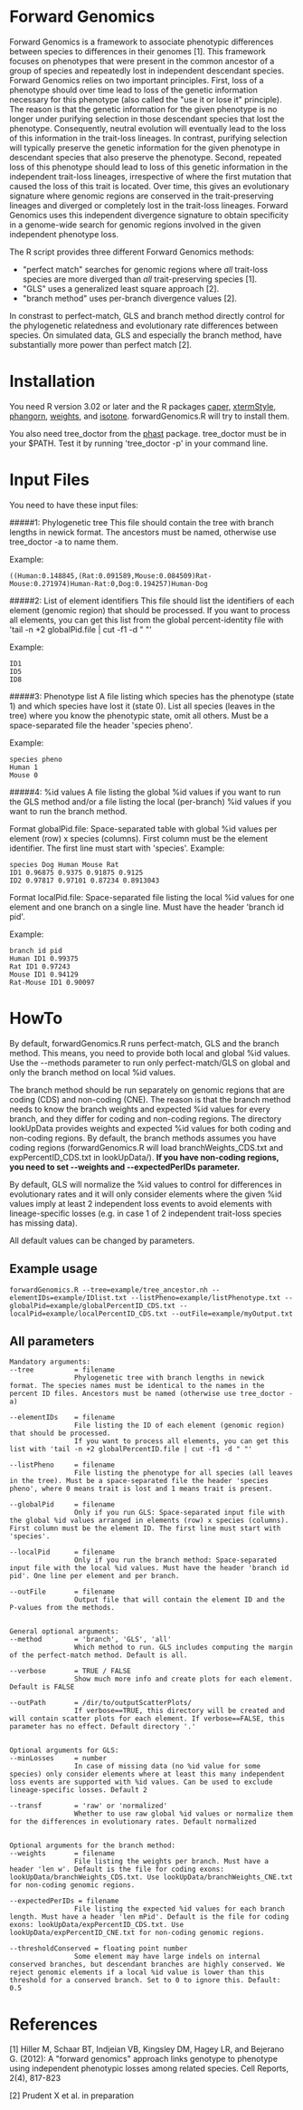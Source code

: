 # Forward Genomics

Forward Genomics is a framework to associate phenotypic differences between species to differences in their genomes [1]. 
This framework focuses on phenotypes that were present in the common ancestor of a group of species and repeatedly lost in independent descendant species. 
Forward Genomics relies on two important principles. 
First, loss of a phenotype should over time lead to loss of the genetic information necessary for this phenotype (also called the "use it or lose it" principle). 
The reason is that the genetic information for the given phenotype is no longer under purifying selection in those descendant species that lost the phenotype. 
Consequently, neutral evolution will eventually lead to the loss of this information in the trait-loss lineages. 
In contrast, purifying selection will typically preserve the genetic information for the given phenotype in descendant species that also preserve the phenotype. 
Second, repeated loss of this phenotype should lead to loss of this genetic information in the independent trait-loss lineages, irrespective of where the first mutation that caused the loss of this trait is located. 
Over time, this gives an evolutionary signature where genomic regions are conserved in the trait-preserving lineages and diverged or completely lost in the trait-loss lineages. 
Forward Genomics uses this independent divergence signature to obtain specificity in a genome-wide search for genomic regions involved in the given independent phenotype loss. 

The R script provides three different Forward Genomics methods:
* "perfect match" searches for genomic regions where *all* trait-loss species are more diverged than *all* trait-preserving species [1]. 
* "GLS" uses a generalized least square approach [2].
* "branch method" uses per-branch divergence values [2].

In constrast to perfect-match, GLS and branch method directly control for the phylogenetic relatedness and evolutionary rate differences between species. 
On simulated data, GLS and especially the branch method, have substantially more power than perfect match [2]. 


# Installation
You need R version 3.02 or later and the R packages [caper](https://cran.r-project.org/web/packages/caper), [xtermStyle](https://cran.r-project.org/web/packages/xtermStyle), [phangorn](https://cran.r-project.org/web/packages/phangorn), [weights](https://cran.r-project.org/web/packages/weights), and [isotone](https://cran.r-project.org/web/packages/isotone). forwardGenomics.R will try to install them. 

You also need tree_doctor from the [phast](http://compgen.cshl.edu/phast/) package. tree_doctor must be in your $PATH. Test it by running 'tree_doctor -p' in your command line.

# Input Files
You need to have these input files:

#####1: Phylogenetic tree
This file should contain the tree with branch lengths in newick format. 
The ancestors must be named, otherwise use tree_doctor -a to name them. 

Example: 
```
((Human:0.148845,(Rat:0.091589,Mouse:0.084509)Rat-Mouse:0.271974)Human-Rat:0,Dog:0.194257)Human-Dog
```


#####2: List of element identifiers
This file should list the identifiers of each element (genomic region) that should be processed. 
If you want to process all elements, you can get this list from the global percent-identity file with 'tail -n +2 globalPid.file | cut -f1 -d " "'

Example: 
```
ID1
ID5
ID8
```

#####3: Phenotype list
A file listing which species has the phenotype (state 1) and which species have lost it (state 0). List all species (leaves in the tree) where you know the phenotypic state, omit all others. Must be a space-separated file the header 'species pheno'.

Example: 
```
species pheno
Human 1
Mouse 0
```


#####4: %id values
A file listing the global %id values if you want to run the GLS method and/or a file listing the local (per-branch) %id values if you want to run the branch method. 

Format globalPid.file: Space-separated table with global %id values per element (row) x species (columns). First column must be the element identifier. The first line must start with 'species'. 
Example:
```
species Dog Human Mouse Rat
ID1 0.96875 0.9375 0.91875 0.9125
ID2 0.97817 0.97101 0.87234 0.8913043
```

Format localPid.file: Space-separated file listing the local %id values for one element and one branch on a single line. Must have the header 'branch id pid'. 

Example:
```
branch id pid
Human ID1 0.99375
Rat ID1 0.97243
Mouse ID1 0.94129
Rat-Mouse ID1 0.90097
```


# HowTo
By default, forwardGenomics.R runs perfect-match, GLS and the branch method. This means, you need to provide both local and global %id values. Use the --methods parameter to run only perfect-match/GLS on global and only the branch method on local %id values. 

The branch method should be run separately on genomic regions that are coding (CDS) and non-coding (CNE). The reason is that the branch method needs to know the branch weights and expected %id values for every branch, and they differ for coding and non-coding regions. The directory lookUpData provides weights and expected %id values for both coding and non-coding regions. By default, the branch methods assumes you have coding regions (forwardGenomics.R will load branchWeights_CDS.txt and expPercentID_CDS.txt in lookUpData/). **If you have non-coding regions, you need to set --weights and --expectedPerIDs parameter.**

By default, GLS will normalize the %id values to control for differences in evolutionary rates and it will only consider elements where the given %id values imply at least 2 independent loss events to avoid elements with lineage-specific losses (e.g. in case 1 of 2 independent trait-loss species has missing data). 

All default values can be changed by parameters. 

## Example usage
```
forwardGenomics.R --tree=example/tree_ancestor.nh --elementIDs=example/IDlist.txt --listPheno=example/listPhenotype.txt --globalPid=example/globalPercentID_CDS.txt --localPid=example/localPercentID_CDS.txt --outFile=example/myOutput.txt
```
## All parameters
```
Mandatory arguments:
--tree          = filename
                Phylogenetic tree with branch lengths in newick format. The species names must be identical to the names in the percent ID files. Ancestors must be named (otherwise use tree_doctor -a)

--elementIDs    = filename
                File listing the ID of each element (genomic region) that should be processed. 
                If you want to process all elements, you can get this list with 'tail -n +2 globalPercentID.file | cut -f1 -d " "'

--listPheno     = filename
                File listing the phenotype for all species (all leaves in the tree). Must be a space-separated file the header 'species pheno', where 0 means trait is lost and 1 means trait is present.

--globalPid     = filename
                Only if you run GLS: Space-separated input file with the global %id values arranged in elements (row) x species (columns). First column must be the element ID. The first line must start with 'species'. 

--localPid      = filename
                Only if you run the branch method: Space-separated input file with the local %id values. Must have the header 'branch id pid'. One line per element and per branch. 

--outFile       = filename
                Output file that will contain the element ID and the P-values from the methods.


General optional arguments:
--method        = 'branch', 'GLS', 'all'
                Which method to run. GLS includes computing the margin of the perfect-match method. Default is all.

--verbose       = TRUE / FALSE
                Show much more info and create plots for each element. Default is FALSE

--outPath       = /dir/to/outputScatterPlots/
                If verbose==TRUE, this directory will be created and will contain scatter plots for each element. If verbose==FALSE, this parameter has no effect. Default directory '.'


Optional arguments for GLS:
--minLosses     = number
                In case of missing data (no %id value for some species) only consider elements where at least this many independent loss events are supported with %id values. Can be used to exclude lineage-specific losses. Default 2

--transf        = 'raw' or 'normalized'
                Whether to use raw global %id values or normalize them for the differences in evolutionary rates. Default normalized


Optional arguments for the branch method:
--weights       = filename
                File listing the weights per branch. Must have a header 'len w'. Default is the file for coding exons: lookUpData/branchWeights_CDS.txt. Use lookUpData/branchWeights_CNE.txt for non-coding genomic regions.

--expectedPerIDs = filename
                File listing the expected %id values for each branch length. Must have a header 'len mPid'. Default is the file for coding exons: lookUpData/expPercentID_CDS.txt. Use lookUpData/expPercentID_CNE.txt for non-coding genomic regions.

--thresholdConserved = floating point number
                Some element may have large indels on internal conserved branches, but descendant branches are highly conserved. We reject genomic elements if a local %id value is lower than this threshold for a conserved branch. Set to 0 to ignore this. Default: 0.5
```

# References
[1] Hiller M, Schaar BT, Indjeian VB, Kingsley DM, Hagey LR, and Bejerano G. (2012): A "forward genomics" approach links genotype to phenotype using independent phenotypic losses among related species. Cell Reports, 2(4), 817-823

[2] Prudent X et al. in preparation
